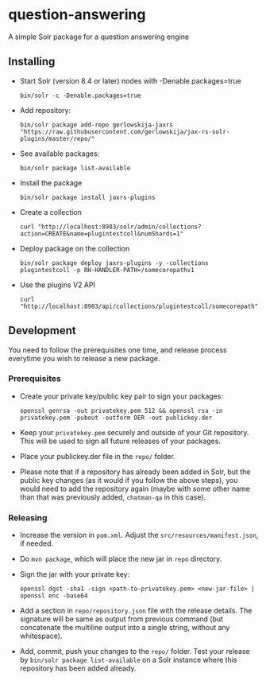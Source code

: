 # question-answering
A simple Solr package for a question answering engine

## Installing

* Start Solr (version 8.4 or later) nodes with -Denable.packages=true

    `bin/solr -c -Denable.packages=true`

* Add repository:

    `bin/solr package add-repo gerlowskija-jaxrs "https://raw.githubusercontent.com/gerlowskija/jax-rs-solr-plugins/master/repo/"`

* See available packages:

    `bin/solr package list-available`

* Install the package

    `bin/solr package install jaxrs-plugins`

* Create a collection

    `curl "http://localhost:8983/solr/admin/collections?action=CREATE&name=plugintestcoll&numShards=1"`

* Deploy package on the collection

    `bin/solr package deploy jaxrs-plugins -y -collections plugintestcoll -p RH-HANDLER-PATH=/somecorepathv1`

* Use the plugins V2 API

    `curl "http://localhost:8983/api/collections/plugintestcoll/somecorepath"`

## Development

You need to follow the prerequisites one time, and release process everytime you wish to release a new package.

### Prerequisites

* Create your private key/public key pair to sign your packages:

    `openssl genrsa -out privatekey.pem 512 && openssl rsa -in privatekey.pem -pubout -outform DER -out publickey.der`

* Keep your `privatekey.pem` securely and outside of your Git repository. This will be used to sign all future releases of your packages.

* Place your publickey.der file in the `repo/` folder.

* Please note that if a repository has already been added in Solr, but the public key changes (as it would if you follow the above steps), you would need to add the repository again (maybe with some other name than that was previously added, `chatman-qa` in this case).

### Releasing

* Increase the version in `pom.xml`. Adjust the `src/resources/manifest.json`, if needed.

* Do `mvn package`, which will place the new jar in `repo` directory.

* Sign the jar with your private key:

    `openssl dgst -sha1 -sign <path-to-privatekey.pem> <new-jar-file> | openssl enc -base64`

* Add a section in `repo/repository.json` file with the release details. The signature will be same as output from previous command (but concatenate the multiline output into a single string, without any whitespace).

* Add, commit, push your changes to the `repo/` folder. Test your release by `bin/solr package list-available` on a Solr instance where this repository has been added already.
